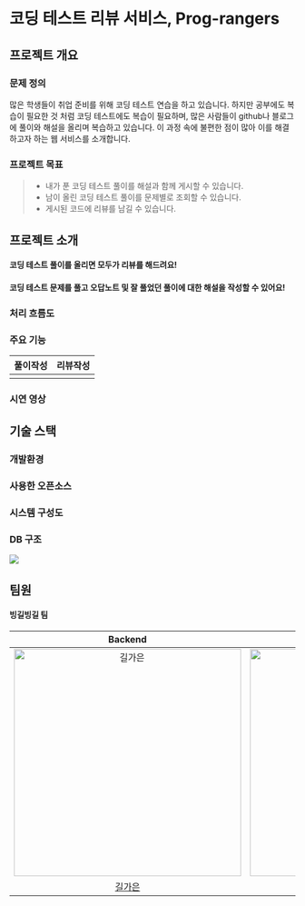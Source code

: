 # 코딩 테스트 리뷰 서비스, Prog-rangers

## 프로젝트 개요

### 문제 정의
많은 학생들이 취업 준비를 위해 코딩 테스트 연습을 하고 있습니다. 하지만 공부에도 복습이 필요한 것 처럼 코딩 테스트에도 복습이 필요하며, 많은 사람들이 github나 블로그에 풀이와 해설을 올리며 복습하고 있습니다.
이 과정 속에 불편한 점이 많아 이를 해결하고자 하는 웹 서비스를 소개합니다. 

### 프로젝트 목표
> - 내가 푼 코딩 테스트 풀이를 해설과 함께 게시할 수 있습니다. 
> - 남이 올린 코딩 테스트 풀이를 문제별로 조회할 수 있습니다. 
> - 게시된 코드에 리뷰를 남길 수 있습니다. 

## 프로젝트 소개

#### 코딩 테스트 풀이를 올리면 모두가 리뷰를 해드려요! 

#### 코딩 테스트 문제를 풀고 오답노트 및 잘 풀었던 풀이에 대한 해설을 작성할 수 있어요!


### 처리 흐름도



### 주요 기능

|풀이작성|리뷰작성|
|------|-----|
|||

### 시연 영상

## 기술 스택

### 개발환경



### 사용한 오픈소스


### 시스템 구성도


### DB 구조
![](https://velog.velcdn.com/images/rlfrkdms1/post/922a7318-247f-432f-a4df-cd226dfce4fb/image.png)


## 팀원

#### 빙길빙길 팀
| Backend | Backend | Frontend | Frontend | Frontend |
| :-----: | :-----: | :------: | :------: | :------: |
| <img src="https://avatars.githubusercontent.com/u/83744709?v=4" width=400px alt="길가은"/> | <img src="https://avatars.githubusercontent.com/u/96513365?v=4" width=400px alt="장지담"/> | <img src="https://avatars.githubusercontent.com/u/137764022?v=4" width=400px alt="이수빈"/> | <img src="https://avatars.githubusercontent.com/u/109477788?v=4" width=400px alt="김유진"/> | <img src="https://avatars.githubusercontent.com/u/109705781?v=4" width=400px alt="강민경"/> |
| [길가은](https://github.com/rlfrkdms1)|[장지담](https://github.com/jd99iam)|[이수빈](https://github.com/ddongguri-bing)|[김유진](https://github.com/yyyujinnn)|[강민경](https://github.com/mingyeong0210)



